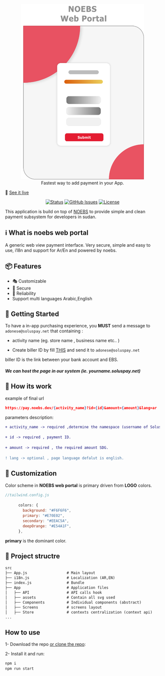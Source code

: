 <p align="center">
    <a href="https://soluspay.net">
      <img alt="NOEBS web portal" width="400" src=".github/NOEBS web portal.png">
    </a><br>
    Fastest way to add payment in your App.
</p>

🚀 [See it live](https://pay.noebs.dev/noebs?id=noebs&amount=50)

<div align="center">

[![Status](https://img.shields.io/badge/status-active-success.svg)]()
[![GitHub Issues](https://img.shields.io/github/issues/ahmadadlan11/noebs-web-portal)](https://github.com/ahmadadlan11/noebs-web-portal/issues)
[![License](https://img.shields.io/badge/license-MIT-blue.svg)](/LICENSE)

</div>

This application is build on top of [NOEBS](https://github.com/adonese/noebs/) to provide simple and clean payment subsystem for developers in sudan.

## ℹ️ What is noebs web portal

A generic web view payment interface. Very secure, simple and easy to use, i18n and support for Ar/En and powered by noebs.

## 📦 Features

- :performing_arts: Customizable
- :beginner: Secure
- :100: Reliability
- Support multi languages Arabic,English

## 🏁 Getting Started

To have a in-app purchasing experience, you **MUST** send a message to `adonese@soluspay.net` that containing :
- activity name (eg. store name , business name etc.. )

- Create biller ID by fill [THIS](https://github.com/ahmadadlan11/noebs-web-portal/raw/master/.github/Biller%20registration%20%20form.docx) and send it to `adonese@soluspay.net`

biller ID is the link between your bank account and EBS.


##### We can host the page in our system (ie. yourname.soluspay.net)

## :wrench: How its work

example of final url

```json
https://pay.noebs.dev/{activity_name}?id={id}&amount={amount}&lang=ar
```

parameters description:

```diff
+ activity_name -> required ,determine the namespace (username of Solus account)

+ id -> required , payment ID.

+ amount -> required , the required amount SDG.

! lang -> optional , page language defalut is english.

```

## :rainbow: Customization

Color scheme in **NOEBS web portal** is primary driven from **LOGO** colors.

```js
//tailwind.config.js

      colors: {
        background: "#F6F6F6",
        primary: "#E70E02",
        secondary: "#EEAC5A",
        deepOrange: "#E54A1F",
      },

```

**primary** is the dominant color.

## :scroll: Project structre

    src
    ├── App.js                  # Main layout
    ├── i18n.js                 # Localization (AR,EN)
    ├── index.js                # Bundle
    ├── App                     # Application files
    │   ├── API                 # API calls hook
    │   ├── assets              # Contain all svg used
    │   ├── Components          # Individual components (abstract)
    │   ├── Screens             # screens layout 
    │   ├── Store               # contexts centralization (context api) 
    ...

## How to use

1- Download the repo [or clone the repo](https://github.com/ahmadadlan11/noebs-web-portal):

2- Install it and run:

```sh
npm i
npm run start
```
